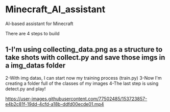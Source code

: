 # Minecraft_AI_assistant
AI-based assistant for Minecraft

There are 4 steps to build
<h2>1-I'm using collecting_data.png as a structure to take shots with collect.py and save those imgs in a img_datas folder</h2>
2-With img datas, I can start now my training process (train.py)
3-Now I'm creating a folder full of the classes of my images
4-The last step is using detect.py and play!



https://user-images.githubusercontent.com/77502485/153723857-e4b2c81f-19dd-4cfd-a18b-ddfd00ecde01.mp4






